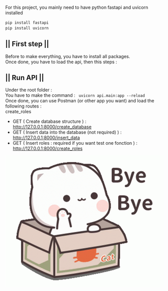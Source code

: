 For this project, you mainly need to have python fastapi and uvicorn installed  

```sh
pip install fastapi
pip install uvicorn
```

## || First step ||
Before to make everything, you have to install all packages.  
Once done, you have to load the api, then this steps : 

## || Run API ||
Under the root folder :  
You have to make the command :  ``` uvicorn api.main:app --reload```   
Once done, you can use Postman (or other app you want) and load the following routes :    
create_roles
- GET ( Create database structure  ) : http://127.0.0.1:8000/create_database
- GET ( Insert data into the database (not required) ) : http://127.0.0.1:8000/insert_data
- GET ( Insert roles : required if you want test one fonction ) : http://127.0.0.1:8000/create_roles

![Home Page](data/images/bye_readme.gif)
